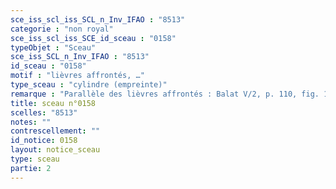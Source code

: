 ```yaml
---
sce_iss_scl_iss_SCL_n_Inv_IFAO : "8513"
categorie : "non royal"
sce_iss_scl_iss_SCE_id_sceau : "0158"
typeObjet : "Sceau"
sce_iss_SCL_n_Inv_IFAO : "8513"
id_sceau : "0158"
motif : "lièvres affrontés, …"
type_sceau : "cylindre (empreinte)"
remarque : "Parallèle des lièvres affrontés : Balat V/2, p. 110, fig. 113, n° 5505."
title: sceau n°0158
scelles: "8513"
notes: ""
contrescellement: ""
id_notice: 0158
layout: notice_sceau
type: sceau
partie: 2
---
```

